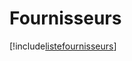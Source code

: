 # Fournisseurs

[!include[listefournisseurs](fournisseurs.listefournisseurs.autogen.md)]






















































